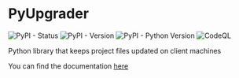 # PyUpgrader

![PyPI - Status](https://img.shields.io/pypi/status/pyupgrader)
![PyPI - Version](https://img.shields.io/pypi/v/pyupgrader)
![PyPI - Python Version](https://img.shields.io/pypi/pyversions/pyupgrader)
![CodeQL](https://github.com/Trogiken/PyUpgrader/actions/workflows/codeql.yml/badge.svg)

Python library that keeps project files updated on client machines

You can find the documentation [here](https://github.com/Trogiken/PyUpgrader/wiki/)
